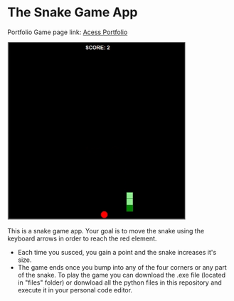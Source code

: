 # The Snake Game App

Portfolio Game page link: [Acess Portfolio](https://meduardaeneves.github.io/portfolio/games/snake_game/)

<img src="files/snake_game_playing.png" width="400">
<!-- ![The Snake Game Image](files/snake_game_playing.png) -->

This is a snake game app. Your goal is to move the snake using the keyboard arrows in order to reach the red element. 
  - Each time you susced, you gain a point and the snake increases it's size.
  - The game ends once you bump into any of the four corners or any part of the snake.
To play the game you can download the .exe file (located in "files" folder) or donwload all the python files in this repository and execute it in your personal code editor.

